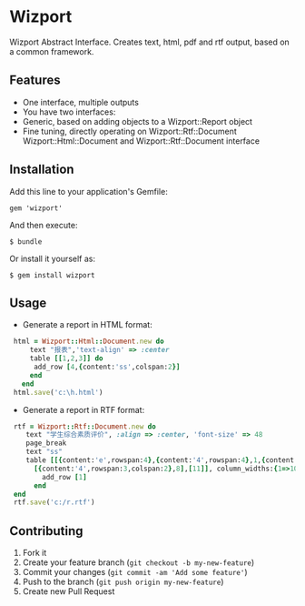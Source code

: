 # Wizport

Wizport Abstract Interface. Creates text, html, pdf and rtf output, based on a common framework.

## Features

* One interface, multiple outputs
* You have two interfaces:
* Generic, based on adding objects to a Wizport::Report object
* Fine tuning, directly operating on Wizport::Rtf::Document Wizport::Html::Document and Wizport::Rtf::Document interface

## Installation

Add this line to your application's Gemfile:

    gem 'wizport'

And then execute:

    $ bundle

Or install it yourself as:

    $ gem install wizport

## Usage

* Generate a report in HTML format:
```ruby
 html = Wizport::Html::Document.new do
     text "报表",'text-align' => :center
     table [[1,2,3]] do
      add_row [4,{content:'ss',colspan:2}]
     end
   end
 html.save('c:\h.html')
```

* Generate a report in RTF format:
```ruby
 rtf = Wizport::Rtf::Document.new do
    text "学生综合素质评价", :align => :center, 'font-size' => 48
    page_break
    text "ss"
    table [[{content:'e',rowspan:4},{content:'4',rowspan:4},1,{content:'1',colspan:2}],
      [{content:'4',rowspan:3,colspan:2},8],[11]], column_widths:{1=>100,2 => 100,3 => 50,4 => 50,5 => 50} do
        add_row [1]
      end
 end
 rtf.save('c:/r.rtf')
 ```

## Contributing

1. Fork it
2. Create your feature branch (`git checkout -b my-new-feature`)
3. Commit your changes (`git commit -am 'Add some feature'`)
4. Push to the branch (`git push origin my-new-feature`)
5. Create new Pull Request
